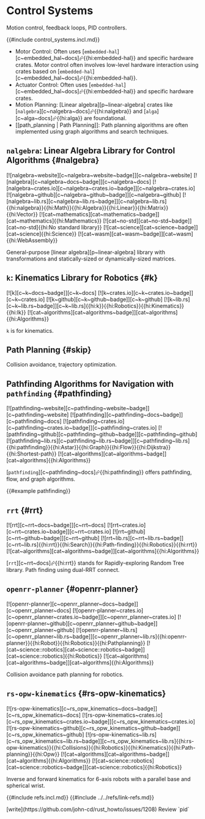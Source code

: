 # Control Systems

Motion control, feedback loops, PID controllers.

{{#include control_systems.incl.md}}

- Motor Control: Often uses [`embedded-hal`][c~embedded_hal~docs]⮳{{hi:embedded-hal}} and specific hardware crates. Motor control often involves low-level hardware interaction using crates based on [`embedded-hal`][c~embedded_hal~docs]⮳{{hi:embedded-hal}}.
- Actuator Control: Often uses [`embedded-hal`][c~embedded_hal~docs]⮳{{hi:embedded-hal}} and specific hardware crates.
- Motion Planning: [Linear algebra][p~linear-algebra] crates like [`nalgebra`][c~nalgebra~docs]⮳{{hi:nalgebra}} and [`alga`][c~alga~docs]⮳{{hi:alga}} are foundational.
- [[path_planning | Path Planning]]: Path planning algorithms are often implemented using graph algorithms and search techniques.

## `nalgebra`: Linear Algebra Library for Control Algorithms {#nalgebra}

[![nalgebra~website][c~nalgebra~website~badge]][c~nalgebra~website] [![nalgebra][c~nalgebra~docs~badge]][c~nalgebra~docs] [![nalgebra~crates.io][c~nalgebra~crates.io~badge]][c~nalgebra~crates.io] [![nalgebra~github][c~nalgebra~github~badge]][c~nalgebra~github] [![nalgebra~lib.rs][c~nalgebra~lib.rs~badge]][c~nalgebra~lib.rs]{{hi:nalgebra}}{{hi:Math}}{{hi:Algebra}}{{hi:Linear}}{{hi:Matrix}}{{hi:Vector}} [![cat~mathematics][cat~mathematics~badge]][cat~mathematics]{{hi:Mathematics}} [![cat~no-std][cat~no-std~badge]][cat~no-std]{{hi:No standard library}} [![cat~science][cat~science~badge]][cat~science]{{hi:Science}} [![cat~wasm][cat~wasm~badge]][cat~wasm]{{hi:WebAssembly}}

General-purpose [linear algebra][p~linear-algebra] library with transformations and statically-sized or dynamically-sized matrices.

## `k`: Kinematics Library for Robotics {#k}

[![k][c~k~docs~badge]][c~k~docs] [![k~crates.io][c~k~crates.io~badge]][c~k~crates.io] [![k~github][c~k~github~badge]][c~k~github] [![k~lib.rs][c~k~lib.rs~badge]][c~k~lib.rs]{{hi:k}}{{hi:Robotics}}{{hi:Kinematics}}{{hi:Ik}} [![cat~algorithms][cat~algorithms~badge]][cat~algorithms]{{hi:Algorithms}}

`k` is for kinematics.

## Path Planning {#skip}

Collision avoidance, trajectory optimization.

## Pathfinding Algorithms for Navigation with `pathfinding` {#pathfinding}

[![pathfinding~website][c~pathfinding~website~badge]][c~pathfinding~website] [![pathfinding][c~pathfinding~docs~badge]][c~pathfinding~docs] [![pathfinding~crates.io][c~pathfinding~crates.io~badge]][c~pathfinding~crates.io] [![pathfinding~github][c~pathfinding~github~badge]][c~pathfinding~github] [![pathfinding~lib.rs][c~pathfinding~lib.rs~badge]][c~pathfinding~lib.rs]{{hi:pathfinding}}{{hi:Astar}}{{hi:Graph}}{{hi:Flow}}{{hi:Dijkstra}}{{hi:Shortest-path}} [![cat~algorithms][cat~algorithms~badge]][cat~algorithms]{{hi:Algorithms}}

[`pathfinding`][c~pathfinding~docs]⮳{{hi:pathfinding}} offers pathfinding, flow, and graph algorithms.

{{#example pathfinding}}

## `rrt` {#rrt}

[![rrt][c~rrt~docs~badge]][c~rrt~docs] [![rrt~crates.io][c~rrt~crates.io~badge]][c~rrt~crates.io] [![rrt~github][c~rrt~github~badge]][c~rrt~github] [![rrt~lib.rs][c~rrt~lib.rs~badge]][c~rrt~lib.rs]{{hi:rrt}}{{hi:Search}}{{hi:Path-finding}}{{hi:Robotics}}{{hi:rrt}} [![cat~algorithms][cat~algorithms~badge]][cat~algorithms]{{hi:Algorithms}}

[`rrt`][c~rrt~docs]⮳{{hi:rrt}} stands for Rapidly-exploring Random Tree library. Path finding using dual-RRT connect.

## `openrr-planner` {#openrr-planner}

[![openrr-planner][c~openrr_planner~docs~badge]][c~openrr_planner~docs] [![openrr-planner~crates.io][c~openrr_planner~crates.io~badge]][c~openrr_planner~crates.io] [![openrr-planner~github][c~openrr_planner~github~badge]][c~openrr_planner~github] [![openrr-planner~lib.rs][c~openrr_planner~lib.rs~badge]][c~openrr_planner~lib.rs]{{hi:openrr-planner}}{{hi:Robot}}{{hi:Robotics}}{{hi:Pathplanning}} [![cat~science::robotics][cat~science::robotics~badge]][cat~science::robotics]{{hi:Robotics}} [![cat~algorithms][cat~algorithms~badge]][cat~algorithms]{{hi:Algorithms}}

Collision avoidance path planning for robotics.

## `rs-opw-kinematics` {#rs-opw-kinematics}

[![rs-opw-kinematics][c~rs_opw_kinematics~docs~badge]][c~rs_opw_kinematics~docs] [![rs-opw-kinematics~crates.io][c~rs_opw_kinematics~crates.io~badge]][c~rs_opw_kinematics~crates.io] [![rs-opw-kinematics~github][c~rs_opw_kinematics~github~badge]][c~rs_opw_kinematics~github] [![rs-opw-kinematics~lib.rs][c~rs_opw_kinematics~lib.rs~badge]][c~rs_opw_kinematics~lib.rs]{{hi:rs-opw-kinematics}}{{hi:Collisions}}{{hi:Robotics}}{{hi:Kinematics}}{{hi:Path-planning}}{{hi:Opw}} [![cat~algorithms][cat~algorithms~badge]][cat~algorithms]{{hi:Algorithms}} [![cat~science::robotics][cat~science::robotics~badge]][cat~science::robotics]{{hi:Robotics}}

Inverse and forward kinematics for 6-axis robots with a parallel base and spherical wrist.

{{#include refs.incl.md}}
{{#include ../../refs/link-refs.md}}

<div class="hidden">
[write](https://github.com/john-cd/rust_howto/issues/1208)
Review `pid`
</div>
